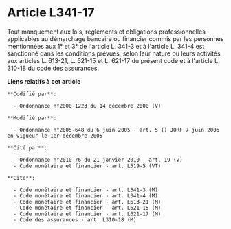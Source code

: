 # Article L341-17

Tout manquement aux lois, règlements et obligations professionnelles applicables au démarchage bancaire ou financier commis
par les personnes mentionnées aux 1° et 3° de l'article L. 341-3 et à l'article L. 341-4 est sanctionné dans les conditions
prévues, selon leur nature ou leurs activités, aux articles L. 613-21, L. 621-15 et L. 621-17 du présent code et à l'article
L. 310-18 du code des assurances.

**Liens relatifs à cet article**

	**Codifié par**:

	  - Ordonnance n°2000-1223 du 14 décembre 2000 (V)

	**Modifié par**:

	  - Ordonnance n°2005-648 du 6 juin 2005 - art. 5 () JORF 7 juin 2005 en vigueur le 1er décembre 2005

	**Cité par**:

	  - Ordonnance n°2010-76 du 21 janvier 2010 - art. 19 (V)
	  - Code monétaire et financier - art. L519-5 (VT)

	**Cite**:

	  - Code monétaire et financier - art. L341-3 (M)
	  - Code monétaire et financier - art. L341-4 (M)
	  - Code monétaire et financier - art. L613-21 (M)
	  - Code monétaire et financier - art. L621-15 (M)
	  - Code monétaire et financier - art. L621-17 (M)
	  - Code des assurances - art. L310-18 (M)
